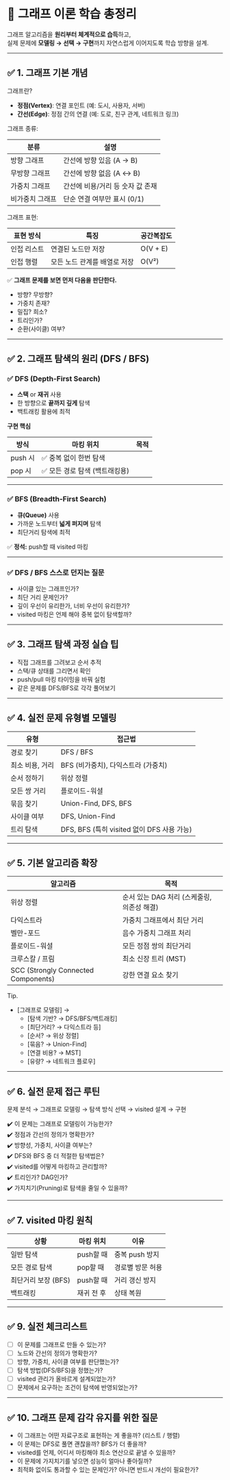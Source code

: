 
# 📌 그래프 이론 학습 총정리

그래프 알고리즘을 **원리부터 체계적으로 습득**하고,  
실제 문제에 **모델링 → 선택 → 구현**까지 자연스럽게 이어지도록 학습 방향을 설계.

---

## ✅ 1. 그래프 기본 개념

그래프란?
- **정점(Vertex)**: 연결 포인트 (예: 도시, 사용자, 서버)
- **간선(Edge)**: 정점 간의 연결 (예: 도로, 친구 관계, 네트워크 링크)

그래프 종류:

| 분류 | 설명 |
|------|------|
| 방향 그래프 | 간선에 방향 있음 (A → B) |
| 무방향 그래프 | 간선에 방향 없음 (A ↔ B) |
| 가중치 그래프 | 간선에 비용/거리 등 숫자 값 존재 |
| 비가중치 그래프 | 단순 연결 여부만 표시 (0/1) |

그래프 표현:

| 표현 방식 | 특징 | 공간복잡도 |
|------------|-------|-------------|
| 인접 리스트 | 연결된 노드만 저장 | O(V + E) |
| 인접 행렬 | 모든 노드 관계를 배열로 저장 | O(V²) |

✅ **그래프 문제를 보면 먼저 다음을 판단한다.**
- 방향? 무방향?
- 가중치 존재?
- 밀집? 희소?
- 트리인가?
- 순환(사이클) 여부?

---

## ✅ 2. 그래프 탐색의 원리 (DFS / BFS)

### ✅ DFS (Depth-First Search)
- **스택** or **재귀** 사용
- 한 방향으로 **끝까지 깊게** 탐색
- 백트래킹 활용에 최적

**구현 핵심**

| 방식 | 마킹 위치 | 목적 |
|------|-----------|-------|
| push 시 | ✅ 중복 없이 한번 탐색 |
| pop 시 | ✅ 모든 경로 탐색 (백트래킹용) |

---

### ✅ BFS (Breadth-First Search)
- **큐(Queue)** 사용
- 가까운 노드부터 **넓게 퍼지며** 탐색
- 최단거리 탐색에 최적

✅ **정석:** push할 때 visited 마킹

---

### ✅ DFS / BFS 스스로 던지는 질문
- 사이클 있는 그래프인가?
- 최단 거리 문제인가?
- 깊이 우선이 유리한가, 너비 우선이 유리한가?
- visited 마킹은 언제 해야 중복 없이 탐색할까?

---

## ✅ 3. 그래프 탐색 과정 실습 팁
- 직접 그래프를 그려보고 순서 추적
- 스택/큐 상태를 그리면서 확인
- push/pull 마킹 타이밍을 바꿔 실험
- 같은 문제를 DFS/BFS로 각각 풀어보기

---

## ✅ 4. 실전 문제 유형별 모델링
| 유형 | 접근법 |
|------|---------|
| 경로 찾기 | DFS / BFS |
| 최소 비용, 거리 | BFS (비가중치), 다익스트라 (가중치) |
| 순서 정하기 | 위상 정렬 |
| 모든 쌍 거리 | 플로이드-워셜 |
| 묶음 찾기 | Union-Find, DFS, BFS |
| 사이클 여부 | DFS, Union-Find |
| 트리 탐색 | DFS, BFS (특히 visited 없이 DFS 사용 가능) |

---

## ✅ 5. 기본 알고리즘 확장

| 알고리즘 | 목적 |
|-----------|------|
| 위상 정렬 | 순서 있는 DAG 처리 (스케줄링, 의존성 해결) |
| 다익스트라 | 가중치 그래프에서 최단 거리 |
| 벨만-포드 | 음수 가중치 그래프 처리 |
| 플로이드-워셜 | 모든 정점 쌍의 최단거리 |
| 크루스칼 / 프림 | 최소 신장 트리 (MST) |
| SCC (Strongly Connected Components) | 강한 연결 요소 찾기 |


Tip.

* [그래프로 모델링] → 
  * [탐색 기반? → DFS/BFS/백트래킹]
  * [최단거리? → 다익스트라 등]
  * [순서? → 위상 정렬]
  * [묶음? → Union-Find]
  * [연결 비용? → MST]
  * [유량? → 네트워크 플로우]
---

## ✅ 6. 실전 문제 접근 루틴

문제 분석 → 그래프로 모델링 → 탐색 방식 선택 → visited 설계 → 구현

✔️ 이 문제는 그래프로 모델링이 가능한가?  
✔️ 정점과 간선의 정의가 명확한가?  
✔️ 방향성, 가중치, 사이클 여부는?  
✔️ DFS와 BFS 중 더 적절한 탐색법은?  
✔️ visited를 어떻게 마킹하고 관리할까?  
✔️ 트리인가? DAG인가?  
✔️ 가지치기(Pruning)로 탐색을 줄일 수 있을까?

---

## ✅ 7. visited 마킹 원칙
| 상황 | 마킹 위치 | 이유 |
|------|-----------|------|
| 일반 탐색 | push할 때 | 중복 push 방지 |
| 모든 경로 탐색 | pop할 때 | 경로별 방문 허용 |
| 최단거리 보장 (BFS) | push할 때 | 거리 갱신 방지 |
| 백트래킹 | 재귀 전 후 | 상태 복원 |

---
## ✅ 9. 실전 체크리스트
- [ ] 이 문제를 그래프로 만들 수 있는가?
- [ ] 노드와 간선의 정의가 명확한가?
- [ ] 방향, 가중치, 사이클 여부를 판단했는가?
- [ ] 탐색 방법(DFS/BFS)을 정했는가?
- [ ] visited 관리가 올바르게 설계되었는가?
- [ ] 문제에서 요구하는 조건이 탐색에 반영되었는가?

---

## ✅ 10. 그래프 문제 감각 유지를 위한 질문
- 이 그래프는 어떤 자료구조로 표현하는 게 좋을까? (리스트 / 행렬)
- 이 문제는 DFS로 풀면 괜찮을까? BFS가 더 좋을까?
- visited를 언제, 어디서 마킹해야 최소 연산으로 끝낼 수 있을까?
- 이 문제에 가지치기를 넣으면 성능이 얼마나 좋아질까?
- 최적화 없이도 통과할 수 있는 문제인가? 아니면 반드시 개선이 필요한가?
